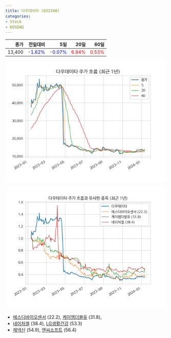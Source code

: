 ```yaml
---
title: 다우데이타 (032190)
categories:
- Stock
- KOSDAQ
---
```


|종가|전일대비|5일|20일|60일|
|---:|-------:|--:|---:|---:|
|13,400|<span style="color: blue">-1.62%</span>|<span style="color: blue">-0.07%</span>|<span style="color: red">6.94%</span>|<span style="color: red">0.53%</span>|


<!-- more -->

![032190](/assets/images/stock/032190.png)

![032190](/assets/images/stock/032190_sim.png)

- [에스디바이오센서](/137310/) (22.2), [케이엠더블유](/032500/) (31.8),
- [네이처셀](/007390/) (38.4), [LG생활건강](/051900/) (53.3)
- [제넥신](/095700/) (54.9), [엔씨소프트](/036570/) (56.4)